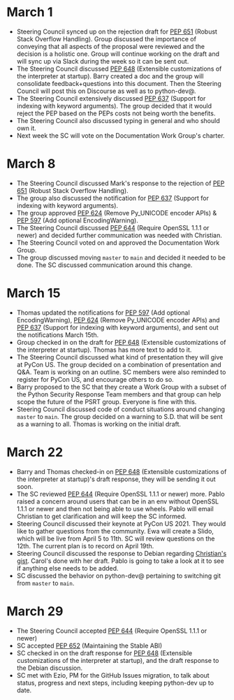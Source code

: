 # March 1
- Steering Council synced up on the rejection draft for [PEP
  651](https://www.python.org/dev/peps/pep-0651/) (Robust Stack Overflow
  Handling). Group discussed the importance of conveying that all aspects of
  the proposal were reviewed and the decision is a holistic one. Group will
  continue working on the draft and will sync up via Slack during the week
  so it can be sent out.
- The Steering Council discussed [PEP
  648](https://www.python.org/dev/peps/pep-0648/) (Extensible customizations
  of the interpreter at startup). Barry created a doc and the group will
  consolidate feedback+questions into this document. Then the Steering
  Council will post this on Discourse as well as to python-dev@.
- The Steering Council extensively discussed [PEP
  637](https://www.python.org/dev/peps/pep-0637/) (Support for indexing with
  keyword arguments). The group decided that it would reject the PEP based
  on the PEPs costs not being worth the benefits.
- The Steering Council also discussed typing in general and who should own it.
- Next week the SC will vote on the Documentation Work Group's charter.

# March 8
- The Steering Council discussed Mark's response to the rejection of [PEP
  651](https://www.python.org/dev/peps/pep-0651/) (Robust Stack Overflow
  Handling).
- The group also discussed the notification for [PEP
  637](https://www.python.org/dev/peps/pep-0637/) (Support for indexing with
  keyword arguments).
- The group approved [PEP 624](https://www.python.org/dev/peps/pep-0624/)
  (Remove Py_UNICODE encoder APIs) & [PEP
  597](https://www.python.org/dev/peps/pep-0597/) (Add optional
  EncodingWarning).
- The Steering Council discussed [PEP
  644](https://www.python.org/dev/peps/pep-0644/) (Require OpenSSL 1.1.1 or
  newer) and decided further communication was needed with Christian.
- The Steering Council voted on and approved the Documentation Work Group.
- The group discussed moving `master` to `main` and decided it needed to be
  done. The SC discussed communication around this change.

# March 15
- Thomas updated the notifications for [PEP
  597](https://www.python.org/dev/peps/pep-0597/) (Add optional
  EncodingWarning), [PEP 624](https://www.python.org/dev/peps/pep-0624/)
  (Remove Py_UNICODE encoder APIs) and [PEP
  637](https://www.python.org/dev/peps/pep-0637/) (Support for indexing with
  keyword arguments), and sent out the notifications March 15th.
- Group checked in on the draft for [PEP
  648](https://www.python.org/dev/peps/pep-0648/) (Extensible customizations
  of the interpreter at startup). Thomas has more text to add to it.
- The Steering Council discussed what kind of presentation they will give at
  PyCon US. The group decided on a combination of presentation and Q&A. Team
  is working on an outline. SC members were also reminded to register for
  PyCon US, and encourage others to do so.
- Barry proposed to the SC that they create a Work Group with a subset of
  the Python Security Response Team members and that group can help scope
  the future of the PSRT group. Everyone is fine with this.
- Steering Council discussed code of conduct situations around changing
  `master` to `main`. The group decided on a warning to S.D. that will be
  sent as a warning to all. Thomas is working on the initial draft.

# March 22

- Barry and Thomas checked-in on [PEP
  648](https://www.python.org/dev/peps/pep-0648/) (Extensible customizations
  of the interpreter at startup)'s draft response, they will be sending it
  out soon.
- The SC reviewed [PEP 644](https://www.python.org/dev/peps/pep-0644/)
  (Require OpenSSL 1.1.1 or newer) more. Pablo raised a concern around users
  that can be in an env without OpenSSL 1.1.1 or newer and then not being
  able to use wheels. Pablo will email Christian to get clarification and
  will keep the SC informed.
- Steering Council discussed their keynote at PyCon US 2021. They would like
  to gather questions from the community. Ewa will create a Slido, which
  will be live from April 5 to 11th. SC will review questions on the 12th.
  The current plan is to record on April 19th.
- Steering Council discussed the response to Debian regarding [Christian's
  gist](https://gist.github.com/tiran/2dec9e03c6f901814f6d1e8dad09528e).
  Carol's done with her draft. Pablo is going to take a look at it to see if
  anything else needs to be added.
- SC discussed the behavior on python-dev@ pertaining to switching git from
  `master` to `main`.

# March 29
- The Steering Council accepted [PEP
  644](https://www.python.org/dev/peps/pep-0644/) (Require OpenSSL 1.1.1 or
  newer)
- SC accepted [PEP 652](https://www.python.org/dev/peps/pep-0652/)
  (Maintaining the Stable ABI)
- SC checked in on the draft response for [PEP
  648](https://www.python.org/dev/peps/pep-0648/) (Extensible customizations
  of the interpreter at startup), and the draft response to the Debian
  discussion.
- SC met with Ezio, PM for the GitHub Issues migration, to talk about
  status, progress and next steps, including keeping python-dev up to date.
